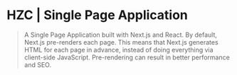 # HZC | Single Page Application



> A Single Page Application built with Next.js and React. By default, Next.js pre-renders each page. This means that Next.js generates HTML for each page in advance,
> instead of doing everything via client-side JavaScript. Pre-rendering can result in better performance and SEO.
